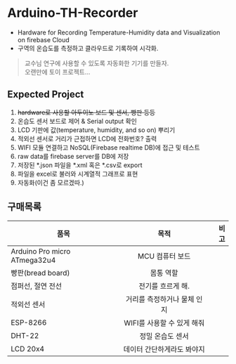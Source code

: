 # Arduino-TH-Recorder
- Hardware for Recording Temperature-Humidity data and Visualization on firebase Cloud  
- 구역의 온습도를 측정하고 클라우드로 기록하여 시각화.  

>교수님 연구에 사용할 수 있도록 자동화한 기기를 만들자.  
>오랜만에 토이 프로젝트...  



    
## Expected Project
1. ~~hardware로 사용할 아두이노 보드 및 센서, 빵판 등등~~  
2. 온습도 센서 보드로 제어 & Serial output 확인  
3. LCD 기판에 값(temperature, humidity, and so on) 뿌리기  
4. 적외선 센서로 거리가 근접하면 LCD에 전화번호? 출력  
5. WIFI 모듈 연결하고 NoSQL(Firebase realtime DB)에 접근 및 테스트  
6. raw data를 firebase server를 DB에 저장  
7. 저장된 \*.json 파일을 \*.xml 혹은 \*.csv로 export  
8. 파일을 excel로 불러와 시계열적 그래프로 표현  
9. 자동화(이건 좀 모르겠따.)  



    
## 구매목록
| 품목 | 목적 | 비고 |
|---|:---:|---:|
| Arduino Pro micro ATmega32u4 | MCU 컴퓨터 보드 |  |
| 빵판(bread board) | 몸통 역할 |  |
| 점퍼선, 절연 전선 | 전기를 흐르게 해. |  |
| 적외선 센서 | 거리를 측정하거나 물체 인지 |  |
| ESP-8266  | WIFI를 사용할 수 있게 해줘 |  |
| DHT-22 | 정밀 온습도 센서  |  |
| LCD 20x4 | 데이터 간단하게라도 봐야지 |  |
